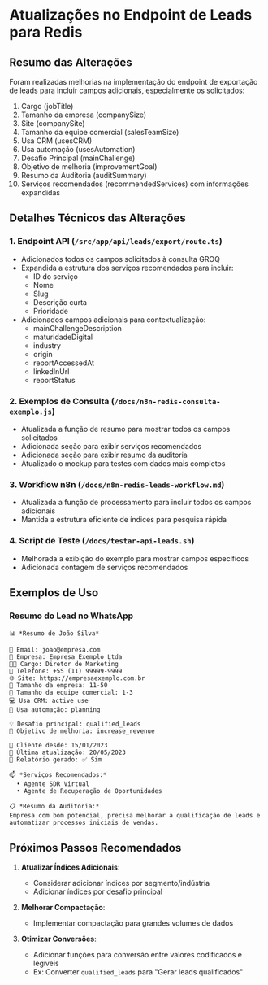 # Atualizações no Endpoint de Leads para Redis

## Resumo das Alterações

Foram realizadas melhorias na implementação do endpoint de exportação de leads para incluir campos adicionais, especialmente os solicitados:

1. Cargo (jobTitle)
2. Tamanho da empresa (companySize)
3. Site (companySite)
4. Tamanho da equipe comercial (salesTeamSize)
5. Usa CRM (usesCRM)
6. Usa automação (usesAutomation)
7. Desafio Principal (mainChallenge)
8. Objetivo de melhoria (improvementGoal)
9. Resumo da Auditoria (auditSummary)
10. Serviços recomendados (recommendedServices) com informações expandidas

## Detalhes Técnicos das Alterações

### 1. Endpoint API (`/src/app/api/leads/export/route.ts`)

- Adicionados todos os campos solicitados à consulta GROQ
- Expandida a estrutura dos serviços recomendados para incluir:
  - ID do serviço
  - Nome
  - Slug
  - Descrição curta
  - Prioridade
- Adicionados campos adicionais para contextualização:
  - mainChallengeDescription
  - maturidadeDigital
  - industry
  - origin
  - reportAccessedAt
  - linkedInUrl
  - reportStatus

### 2. Exemplos de Consulta (`/docs/n8n-redis-consulta-exemplo.js`)

- Atualizada a função de resumo para mostrar todos os campos solicitados
- Adicionada seção para exibir serviços recomendados
- Adicionada seção para exibir resumo da auditoria
- Atualizado o mockup para testes com dados mais completos

### 3. Workflow n8n (`/docs/n8n-redis-leads-workflow.md`)

- Atualizada a função de processamento para incluir todos os campos adicionais
- Mantida a estrutura eficiente de índices para pesquisa rápida

### 4. Script de Teste (`/docs/testar-api-leads.sh`)

- Melhorada a exibição do exemplo para mostrar campos específicos
- Adicionada contagem de serviços recomendados

## Exemplos de Uso

### Resumo do Lead no WhatsApp

```
📊 *Resumo de João Silva*

📧 Email: joao@empresa.com
🏢 Empresa: Empresa Exemplo Ltda
👨‍💼 Cargo: Diretor de Marketing
📱 Telefone: +55 (11) 99999-9999
🌐 Site: https://empresaexemplo.com.br
👥 Tamanho da empresa: 11-50
👤 Tamanho da equipe comercial: 1-3
💻 Usa CRM: active_use
🤖 Usa automação: planning

💡 Desafio principal: qualified_leads
🏁 Objetivo de melhoria: increase_revenue

📅 Cliente desde: 15/01/2023
🔄 Última atualização: 20/05/2023
📑 Relatório gerado: ✅ Sim

📫 *Serviços Recomendados:*
  • Agente SDR Virtual
  • Agente de Recuperação de Oportunidades

📋 *Resumo da Auditoria:*
Empresa com bom potencial, precisa melhorar a qualificação de leads e automatizar processos iniciais de vendas.
```

## Próximos Passos Recomendados

1. **Atualizar Índices Adicionais**:
   - Considerar adicionar índices por segmento/indústria
   - Adicionar índices por desafio principal

2. **Melhorar Compactação**:
   - Implementar compactação para grandes volumes de dados

3. **Otimizar Conversões**:
   - Adicionar funções para conversão entre valores codificados e legíveis
   - Ex: Converter `qualified_leads` para "Gerar leads qualificados"